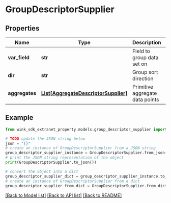 # GroupDescriptorSupplier


## Properties

Name | Type | Description | Notes
------------ | ------------- | ------------- | -------------
**var_field** | **str** | Field to group data set on | [optional] 
**dir** | **str** | Group sort direction | [optional] 
**aggregates** | [**List[AggregateDescriptorSupplier]**](AggregateDescriptorSupplier.md) | Primitive aggregate data points | [optional] 

## Example

```python
from wink_sdk_extranet_property.models.group_descriptor_supplier import GroupDescriptorSupplier

# TODO update the JSON string below
json = "{}"
# create an instance of GroupDescriptorSupplier from a JSON string
group_descriptor_supplier_instance = GroupDescriptorSupplier.from_json(json)
# print the JSON string representation of the object
print(GroupDescriptorSupplier.to_json())

# convert the object into a dict
group_descriptor_supplier_dict = group_descriptor_supplier_instance.to_dict()
# create an instance of GroupDescriptorSupplier from a dict
group_descriptor_supplier_from_dict = GroupDescriptorSupplier.from_dict(group_descriptor_supplier_dict)
```
[[Back to Model list]](../README.md#documentation-for-models) [[Back to API list]](../README.md#documentation-for-api-endpoints) [[Back to README]](../README.md)


